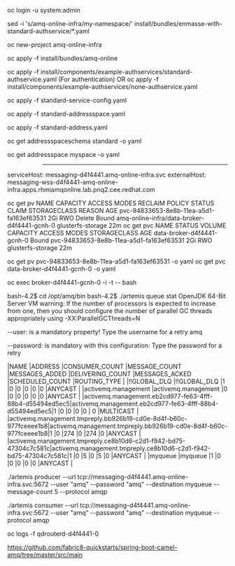 
 oc login -u system:admin
 
 sed -i 's/amq-online-infra/my-namespace/' install/bundles/enmasse-with-standard-authservice/*.yaml

 oc new-project amq-online-infra

 oc apply -f install/bundles/amq-online

 oc apply -f install/components/example-authservices/standard-authservice.yaml (For authentication)
 OR
 oc apply -f install/components/example-authservices/none-authservice.yaml

 oc apply -f standard-service-config.yaml

 oc apply -f standard-addressspace.yaml

 oc apply -f standard-address.yaml

 oc get addressspaceschema standard -o yaml

 oc get addressspace myspace -o yaml
 >>------
   serviceHost: messaging-d4f4441.amq-online-infra.svc
   externalHost: messaging-wss-d4f4441-amq-online-infra.apps.rhmiamqonline.lab.pnq2.cee.redhat.com

 oc get pv
 NAME                                       CAPACITY   ACCESS MODES   RECLAIM POLICY   STATUS   CLAIM                                         STORAGECLASS        REASON   AGE
 pvc-94833653-8e8b-11ea-a5d1-fa163ef63531   2Gi        RWO            Delete           Bound    amq-online-infra/data-broker-d4f4441-gcnh-0   glusterfs-storage            22m
 oc get pvc
 NAME                         STATUS   VOLUME                                     CAPACITY   ACCESS MODES   STORAGECLASS        AGE
 data-broker-d4f4441-gcnh-0   Bound    pvc-94833653-8e8b-11ea-a5d1-fa163ef63531   2Gi        RWO            glusterfs-storage   22m

 oc get pv pvc-94833653-8e8b-11ea-a5d1-fa163ef63531 -o yaml
 oc get pvc data-broker-d4f4441-gcnh-0 -o yaml



 oc exec  broker-d4f4441-gcnh-0 -i -t -- bash

 bash-4.2$ cd /opt/amq/bin
 bash-4.2$ ./artemis queue stat
 OpenJDK 64-Bit Server VM warning: If the number of processors is expected to increase from one, then you should configure the number of parallel GC threads appropriately using -XX:ParallelGCThreads=N

 --user: is a mandatory property!
 Type the username for a retry
 amq

 --password: is mandatory with this configuration:
 Type the password for a retry

 |NAME                     |ADDRESS                  |CONSUMER_COUNT |MESSAGE_COUNT |MESSAGES_ADDED |DELIVERING_COUNT |MESSAGES_ACKED |SCHEDULED_COUNT |ROUTING_TYPE |
 |!!GLOBAL_DLQ             |!!GLOBAL_DLQ             |1              |0             |0              |0                |0              |0               |ANYCAST      |
 |activemq.management      |activemq.management      |0              |0             |0              |0                |0              |0               |ANYCAST      |
 |activemq.management.eb2cd977-fe63-4fff-88b4-d55494ed5ec5|activemq.management.eb2cd977-fe63-4fff-88b4-d55494ed5ec5|1              |0             |0              |0                |0              | 0               |MULTICAST    |
 |activemq.management.tmpreply.bb926b19-cd0e-8d4f-b60c-977fceeee1b8|activemq.management.tmpreply.bb926b19-cd0e-8d4f-b60c-977fceeee1b8|1              |0             |274            |0                |274            |0               |ANYCAST      |
 |activemq.management.tmpreply.ce8b10d6-c2d1-f942-bd75-47304c7c581c|activemq.management.tmpreply.ce8b10d6-c2d1-f942-bd75-47304c7c581c|1              |0             |5              |0                |5              |0               |ANYCAST      |
 |myqueue                  |myqueue                  |1              |0             |0              |0                |0              |0               |ANYCAST      |

 
./artemis producer --url tcp://messaging-d4f4441.amq-online-infra.svc:5672 --user "amq" --password "amq" --destination myqueue --message-count 5 --protocol amqp

./artemis consumer --url tcp://messaging-d4f4441.amq-online-infra.svc:5672 --user "amq" --password "amq" --destination myqueue --protocol amqp

 
oc logs -f qdrouterd-d4f4441-0

https://github.com/fabric8-quickstarts/spring-boot-camel-amq/tree/master/src/main
 

